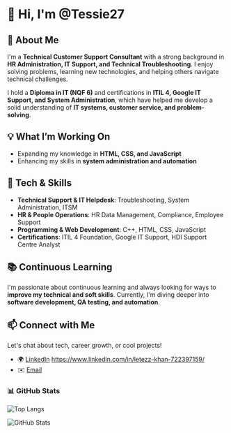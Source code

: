 # 👋 Hi, I'm @Tessie27  

## 🚀 About Me  
I'm a **Technical Customer Support Consultant** with a strong background in **HR Administration, IT Support, and Technical Troubleshooting**. I enjoy solving problems, learning new technologies, and helping others navigate technical challenges.  

I hold a **Diploma in IT (NQF 6)** and certifications in **ITIL 4, Google IT Support, and System Administration**, which have helped me develop a solid understanding of **IT systems, customer service, and problem-solving**.  

## 💡 What I’m Working On  
- Expanding my knowledge in **HTML, CSS, and JavaScript**  
- Enhancing my skills in **system administration and automation**  

## 🔧 Tech & Skills  
- **Technical Support & IT Helpdesk**: Troubleshooting, System Administration, ITSM  
- **HR & People Operations**: HR Data Management, Compliance, Employee Support  
- **Programming & Web Development**: C++, HTML, CSS, JavaScript  
- **Certifications**: ITIL 4 Foundation, Google IT Support, HDI Support Centre Analyst  

## 📚 Continuous Learning  
I'm passionate about continuous learning and always looking for ways to **improve my technical and soft skills**. Currently, I'm diving deeper into **software development, QA testing, and automation**.  

## 📫 Connect with Me  
Let's chat about tech, career growth, or cool projects!  
- 🌍 [LinkedIn](#) https://www.linkedin.com/in/letezz-khan-722397159/ 
- ✉️ [Email](mailto:96ltkhan@gmail.com)  
 
### 📊 GitHub Stats  
![Top Langs](https://github-readme-stats.vercel.app/api/top-langs/?username=Tessie27&layout=compact&theme=radical)

![GitHub Stats](https://github-readme-stats.vercel.app/api?username=Tessie27&show_icons=true&theme=radical)

